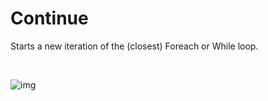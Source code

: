 # Continue

Starts a new iteration of the (closest) Foreach or While loop.


<br/>

![img](https://profitbasedocs.blob.core.windows.net/flowimages/builtInFlow.png)

<br/>

